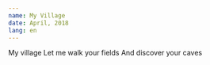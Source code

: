 ```yaml
---
name: My Village
date: April, 2018
lang: en
---
```


My village
Let me walk your fields
And discover your caves